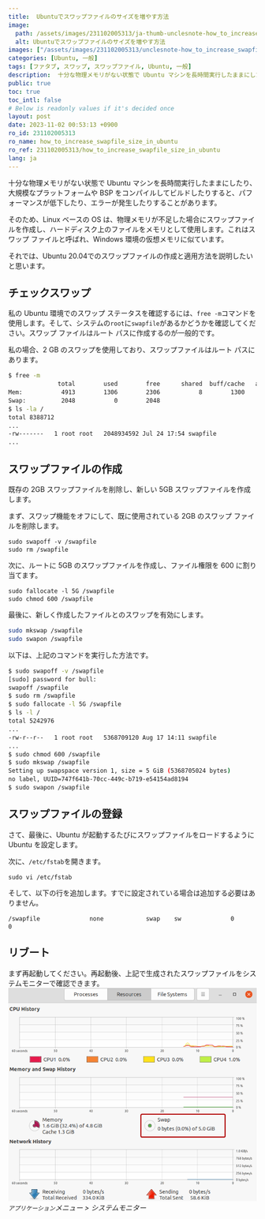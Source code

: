 ```yaml
---
title:  Ubuntuでスワップファイルのサイズを増やす方法
image:
  path: /assets/images/231102005313/ja-thumb-unclesnote-how_to_increase_swapfile_size_in_ubuntu.png
  alt: Ubuntuでスワップファイルのサイズを増やす方法
images: ["/assets/images/231102005313/unclesnote-how_to_increase_swapfile_size_in_ubuntu-applications_menu_system_monitor.png"]
categories: [Ubuntu, 一般]
tags: [ファタブ, スワップ, スワップファイル, Ubuntu, 一般]
description:  十分な物理メモリがない状態で Ubuntu マシンを長時間実行したままにしたり、大規模なプラットフォームや BSP をコンパイルして構築したりすると、パフォーマンスが低下したり、エラーが発生したりすることがあります。そのため、Linux ベースの OS は、物理メモリが不足した場合にスワップファイルを作成し、ハードデ
public: true
toc: true
toc_intl: false
# Below is readonly values if it's decided once
layout: post
date: 2023-11-02 00:53:13 +0900
ro_id: 231102005313
ro_name: how_to_increase_swapfile_size_in_ubuntu
ro_ref: 231102005313/how_to_increase_swapfile_size_in_ubuntu
lang: ja
---
```

十分な物理メモリがない状態で Ubuntu マシンを長時間実行したままにしたり、大規模なプラットフォームや BSP をコンパイルしてビルドしたりすると、パフォーマンスが低下したり、エラーが発生したりすることがあります。  

そのため、Linux ベースの OS は、物理メモリが不足した場合にスワップファイルを作成し、ハードディスク上のファイルをメモリとして使用します。これはスワップ ファイルと呼ばれ、Windows 環境の仮想メモリに似ています。  

それでは、Ubuntu 20.04でのスワップファイルの作成と適用方法を説明したいと思います。  
## チェックスワップ
私の Ubuntu 環境でのスワップ ステータスを確認するには、`free -m`コマンドを使用します。そして、システムの`root`に`swapfile`があるかどうかを確認してください。スワップ ファイルはルート パスに作成するのが一般的です。  

私の場合、2 GB のスワップを使用しており、スワップファイルはルート パスにあります。  

````bash
$ free -m
              total        used        free      shared  buff/cache   available
Mem:           4913        1306        2306           8        1300        3359
Swap:          2048           0        2048
$ ls -la /
total 8388712
...
-rw-------   1 root root   2048934592 Jul 24 17:54 swapfile
...
````
## スワップファイルの作成
既存の 2GB スワップファイルを削除し、新しい 5GB スワップファイルを作成します。  

まず、スワップ機能をオフにして、既に使用されている 2GB のスワップ ファイルを削除します。  

```shell
sudo swapoff -v /swapfile
sudo rm /swapfile
```
次に、ルートに 5GB のスワップファイルを作成し、ファイル権限を 600 に割り当てます。  

```shell
sudo fallocate -l 5G /swapfile
sudo chmod 600 /swapfile 
```
最後に、新しく作成したファイルとのスワップを有効にします。  

```bash
sudo mkswap /swapfile
sudo swapon /swapfile
```
以下は、上記のコマンドを実行した方法です。  

```bash
$ sudo swapoff -v /swapfile
[sudo] password for bull: 
swapoff /swapfile
$ sudo rm /swapfile
$ sudo fallocate -l 5G /swapfile
$ ls -l /
total 5242976
...
-rw-r--r--   1 root root   5368709120 Aug 17 14:11 swapfile
...
$ sudo chmod 600 /swapfile 
$ sudo mkswap /swapfile
Setting up swapspace version 1, size = 5 GiB (5368705024 bytes)
no label, UUID=747f641b-70cc-449c-b719-e54154ad8194
$ sudo swapon /swapfile
```
## スワップファイルの登録
さて、最後に、Ubuntu が起動するたびにスワップファイルをロードするように Ubuntu を設定します。  

次に、`/etc/fstab`を開きます。  

```shell
sudo vi /etc/fstab    
```
そして、以下の行を追加します。すでに設定されている場合は追加する必要はありません。  

```shell
/swapfile              none            swap    sw              0       0
```
## リブート
まず再起動してください。再起動後、上記で生成されたスワップファイルをシステムモニターで確認できます。  
![`アプリケーション`メニュー > システムモニター](/assets/images/231102005313/unclesnote-how_to_increase_swapfile_size_in_ubuntu-applications_menu_system_monitor.png)
_`アプリケーション`メニュー > システムモニター_

